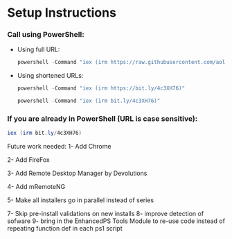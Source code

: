 # Setup Instructions

### Call using PowerShell:

- Using full URL:
    ```powershell
    powershell -Command "iex (irm https://raw.githubusercontent.com/aollivierre/setuplab/main/setup.ps1)"
    ```

- Using shortened URLs:
    ```powershell
    powershell -Command "iex (irm https://bit.ly/4c3XH76)"
    ```
    
    ```powershell
    powershell -Command "iex (irm bit.ly/4c3XH76)"
    ```

### If you are already in PowerShell (URL is case sensitive):

  ```powershell
  iex (irm bit.ly/4c3XH76)
  ```




Future work needed:
1- Add Chrome


2- Add FireFox


3- Add Remote Desktop Manager by Devolutions


4- Add mRemoteNG


5- Make all installers go in parallel instead of series


7- Skip pre-install validations on new installs
8- improve detection of sofware
9- bring in the EnhancedPS Tools Module to re-use code instead of repeating function def in each ps1 script
